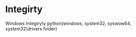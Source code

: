 Integirty
=========

Windows Integiryty python(windows, system32, syswow64, system32\drivers folder)
